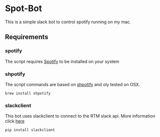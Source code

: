 # Spot-Bot
This is a simple slack bot to control spotify running on my mac.

## Requirements
### spotify
The script requires [Spotify](https://spotify.com) to be installed on your system

### shpotify
The script commands are based on [shpotify](https://github.com/hnarayanan/shpotify) and oly tested on OSX.

```
brew install shpotify
```


### slackclient
This bot uses slackclient to connect to the RTM slack api. 
More information click [here](https://github.com/slackapi/python-slackclient)

```
pip install slackclient
```

